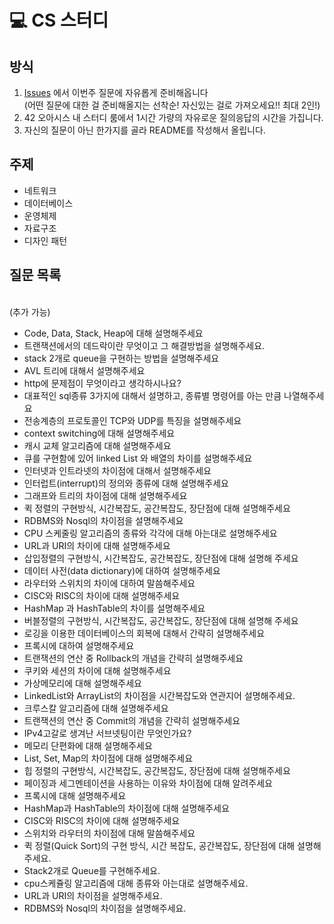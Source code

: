 # 💻 CS 스터디

## 방식
1. [Issues](https://github.com/42GS-Study/2025-CS-Study/issues) 에서 이번주 질문에 자유롭게 준비해옵니다
<br> (어떤 질문에 대한 걸 준비해올지는 선착순! 자신있는 걸로 가져오세요!! 최대 2인!)
2. 42 오아시스 내 스터디 룸에서 1시간 가량의 자유로운 질의응답의 시간을 가집니다.
3. 자신의 질문이 아닌 한가지를 골라 README를 작성해서 올립니다.

## 주제
- 네트워크
- 데이터베이스
- 운영체제
- 자료구조
- 디자인 패턴

## 질문 목록
<br> (추가 가능)

- Code, Data, Stack, Heap에 대해 설명해주세요
- 트랜잭션에서의 데드락이란 무엇이고 그 해결방법을 설명해주세요.
- stack 2개로 queue을 구현하는 방법을 설명해주세요
- AVL 트리에 대해서 설명해주세요
- http에 문제점이 무엇이라고 생각하시나요?
- 대표적인 sql종류 3가지에 대해서 설명하고, 종류별 명령어를 아는 만큼 나열해주세요
- 전송계층의 프로토콜인 TCP와 UDP를 특징을 설명해주세요
- context switching에 대해 설명해주세요
- 캐시 교체 알고리즘에 대해 설명해주세요
- 큐를 구현함에 있어 linked List 와 배열의 차이를 설명해주세요
- 인터넷과 인트라넷의 차이점에 대해서 설명해주세요
- 인터럽트(interrupt)의 정의와 종류에 대해 설명해주세요
- 그래프와 트리의 차이점에 대해 설명해주세요
- 퀵 정렬의 구현방식, 시간복잡도, 공간복잡도, 장단점에 대해 설명해주세요
- RDBMS와 Nosql의 차이점을 설명해주세요
- CPU 스케줄링 알고리즘의 종류와 각각에 대해 아는대로 설명해주세요
- URL과 URI의 차이에 대해 설명해주세요
- 삽입정렬의 구현방식, 시간복잡도, 공간복잡도, 장단점에 대해 설명해 주세요
- 데이터 사전(data dictionary)에 대하여 설명해주세요
- 라우터와 스위치의 차이에 대하여 말씀해주세요
- CISC와 RISC의 차이에 대해 설명해주세요
- HashMap 과 HashTable의 차이를 설명해주세요
- 버블정렬의 구현방식, 시간복잡도, 공간복잡도, 장단점에 대해 설명해 주세요
- 로깅을 이용한 데이터베이스의 회복에 대해서 간략히 설명해주세요
- 프록시에 대하여 설명해주세요
- 트랜잭션의 연산 중 Rollback의 개념을 간략히 설명해주세요
- 쿠키와 세션의 차이에 대해 설명해주세요
- 가상메모리에 대해 설명해주세요
- LinkedList와 ArrayList의 차이점을 시간복잡도와 연관지어 설명해주세요.
- 크루스칼 알고리즘에 대해 설명해주세요
- 트랜잭션의 연산 중 Commit의 개념을 간략히 설명해주세요
- IPv4고갈로 생겨난 서브넷팅이란 무엇인가요?
- 메모리 단편화에 대해 설명해주세요
- List, Set, Map의 차이점에 대해 설명해주세요
- 힙 정렬의 구현방식, 시간복잡도, 공간복잡도, 장단점에 대해 설명해주세요
- 페이징과 세그멘테이션을 사용하는 이유와 차이점에 대해 알려주세요
- 프록시에 대해 설명해주세요
- HashMap과 HashTable의 차이점에 대해 설명해주세요
- CISC와 RISC의 차이에 대해 설명해주세요
- 스위치와 라우터의 차이점에 대해 말씀해주세요
- 퀵 정렬(Quick Sort)의 구현 방식, 시간 복잡도, 공간복잡도, 장단점에 대해 설명해주세요.
- Stack2개로 Queue를 구현해주세요.
- cpu스케쥴링 알고리즘에 대해 종류와 아는대로 설명해주세요.
- URL과 URI의 차이점을 설명해주세요.
- RDBMS와 Nosql의 차이점을 설명해주세요.
<!-- </details> -->


